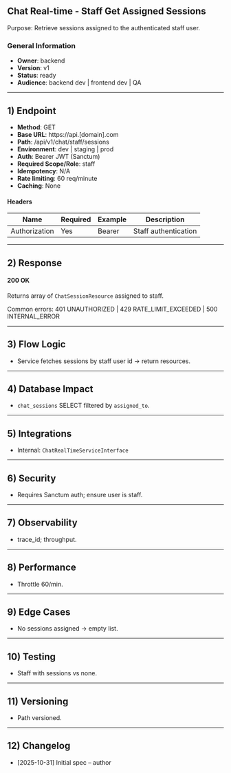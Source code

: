 ## Chat Real-time - Staff Get Assigned Sessions

Purpose: Retrieve sessions assigned to the authenticated staff user.

### General Information
- **Owner**: backend
- **Version**: v1
- **Status**: ready
- **Audience**: backend dev | frontend dev | QA

---

## 1) Endpoint
- **Method**: GET
- **Base URL**: https://api.[domain].com
- **Path**: /api/v1/chat/staff/sessions
- **Environment**: dev | staging | prod
- **Auth**: Bearer JWT (Sanctum)
- **Required Scope/Role**: staff
- **Idempotency**: N/A
- **Rate limiting**: 60 req/minute
- **Caching**: None

#### Headers
| Name | Required | Example | Description |
|------|----------|---------|-------------|
| Authorization | Yes | Bearer <token> | Staff authentication |

---

## 2) Response

#### 200 OK
Returns array of `ChatSessionResource` assigned to staff.

Common errors: 401 UNAUTHORIZED | 429 RATE_LIMIT_EXCEEDED | 500 INTERNAL_ERROR

---

## 3) Flow Logic
- Service fetches sessions by staff user id → return resources.

---

## 4) Database Impact
- `chat_sessions` SELECT filtered by `assigned_to`.

---

## 5) Integrations
- Internal: `ChatRealTimeServiceInterface`

---

## 6) Security
- Requires Sanctum auth; ensure user is staff.

---

## 7) Observability
- trace_id; throughput.

---

## 8) Performance
- Throttle 60/min.

---

## 9) Edge Cases
- No sessions assigned → empty list.

---

## 10) Testing
- Staff with sessions vs none.

---

## 11) Versioning
- Path versioned.

---

## 12) Changelog
- [2025-10-31] Initial spec – author


